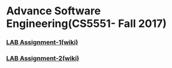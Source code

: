 
# Advance Software Engineering(CS5551- Fall 2017)

### [LAB Assignment-1(wiki)](https://github.com/khushbukolhe/CS5551_KhushbuKolhe_labassignments/wiki/Lab-assignment-1:-Hospital-Management)

### [LAB Assignment-2(wiki)](https://github.com/khushbukolhe/CS5551_KhushbuKolhe_labassignments/wiki/Lab-assignment-2-:-Traffic-Information-at-a-location)
 
